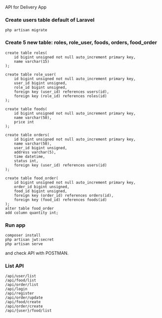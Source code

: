 API for Delivery App 

### Create users table default of Laravel
```
php artisan migrate
```

### Create 5 new table: roles, role_user, foods, orders, food_order
```
create table roles(
	id bigint unsigned not null auto_increment primary key,
    name varchar(15)
);

create table role_user(
	id bigint unsigned not null auto_increment primary key,
    user_id bigint unsigned,
    role_id bigint unsigned,
    foreign key (user_id) references users(id),
    foreign key (role_id) references roles(id)
);

create table foods(
	id bigint unsigned not null auto_increment primary key,
    name varchar(50),
    price int
);

create table orders(
	id bigint unsigned not null auto_increment primary key,
    name varchar(50),
    user_id bigint unsigned,
    address varchar(5),
    time datetime,
    status int, 
    foreign key (user_id) references users(id)
);

create table food_order(
	id bigint unsigned not null auto_increment primary key,
    order_id bigint unsigned,
    food_id bigint unsigned,
    foreign key (order_id) references orders(id),
    foreign key (food_id) references foods(id)
);
alter table food_order
add column quantity int;
```
### Run app
```
composer install 
php artisan jwt:secret
php artisan serve
```

and check API with POSTMAN.

### List API
```
/api/user/list
/api/food/list
/api/order/list
/api/login
/api/register
/api/order/update
/api/food/create
/api/order/create
/api/{user}/food/list
```
